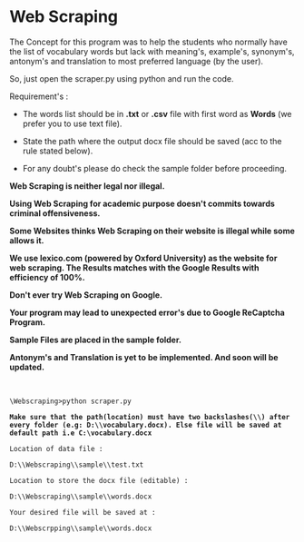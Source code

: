 # Web Scraping

The Concept for this program was to help the students who normally have the list of vocabulary words but lack with meaning's, example's, synonym's, antonym's and translation to most preferred language (by the user).

So, just open the scraper.py using python and run the code.

Requirement's :
    
- The words list should be in **.txt** or **.csv** file with first word as **Words** (we prefer you to use text file).

- State the path where the output docx file should be saved (acc to the rule stated below).

- For any doubt's please do check the sample folder before proceeding.

**Web Scraping is neither legal nor illegal.**

**Using Web Scraping for academic purpose doesn't commits towards criminal offensiveness.**

**Some Websites thinks Web Scraping on their website is illegal while some allows it.**

**We use lexico.com (powered by Oxford University) as the website for web scraping. The Results matches with the Google Results with efficiency of 100%.**

**Don't ever try Web Scraping on Google.**

**Your program may lead to unexpected error's due to Google ReCaptcha Program.**

**Sample Files are placed in the sample folder.**

**Antonym's and Translation is yet to be implemented. And soon will be updated.**

<br>

```\Webscraping>python scraper.py```

**```Make sure that the path(location) must have two backslashes(\\) after every folder (e.g: D:\\vocabulary.docx). Else file will be saved at default path i.e C:\vocabulary.docx```**

```Location of data file :```

```D:\\Webscraping\\sample\\test.txt```

```Location to store the docx file (editable) :```

```D:\\Webscraping\\sample\\words.docx```

```Your desired file will be saved at : ```

```D:\\Webscrpping\\sample\\words.docx```
